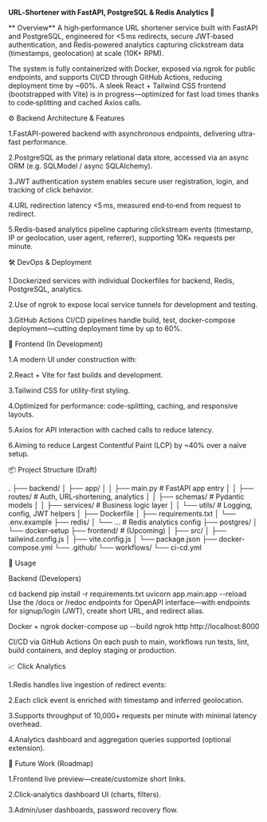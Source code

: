 **URL‑Shortener with FastAPI, PostgreSQL & Redis Analytics 🚀**


** Overview**
A high‑performance URL shortener service built with FastAPI and PostgreSQL, engineered for <5 ms redirects, secure JWT‑based authentication, and Redis‑powered analytics capturing clickstream data (timestamps, geolocation) at scale (10K+ RPM).

The system is fully containerized with Docker, exposed via ngrok for public endpoints, and supports CI/CD through GitHub Actions, reducing deployment time by ~60%. A sleek React + Tailwind CSS frontend (bootstrapped with Vite) is in progress—optimized for fast load times thanks to code‑splitting and cached Axios calls.



⚙️ Backend Architecture & Features

1.FastAPI-powered backend with asynchronous endpoints, delivering ultra-fast performance.

2.PostgreSQL as the primary relational data store, accessed via an async ORM (e.g. SQLModel / async SQLAlchemy).

3.JWT authentication system enables secure user registration, login, and tracking of click behavior.

4.URL redirection latency <5 ms, measured end‑to‑end from request to redirect.

5.Redis-based analytics pipeline capturing clickstream events (timestamp, IP or geolocation, user agent, referrer), supporting 10K+ requests per minute.


🛠 DevOps & Deployment

1.Dockerized services with individual Dockerfiles for backend, Redis, PostgreSQL, analytics.

2.Use of ngrok to expose local service tunnels for development and testing.

3.GitHub Actions CI/CD pipelines handle build, test, docker-compose deployment—cutting deployment time by up to 60%.


🧩 Frontend (In Development)

1.A modern UI under construction with:

2.React + Vite for fast builds and development.

3.Tailwind CSS for utility-first styling.

4.Optimized for performance: code-splitting, caching, and responsive layouts.

5.Axios for API interaction with cached calls to reduce latency.

6.Aiming to reduce Largest Contentful Paint (LCP) by ~40% over a naïve setup.


📦 Project Structure (Draft)

.
├── backend/
│   ├── app/
│   │   ├── main.py           # FastAPI app entry
│   │   ├── routes/           # Auth, URL‑shortening, analytics
│   │   ├── schemas/          # Pydantic models
│   │   ├── services/         # Business logic layer
│   │   └── utils/            # Logging, config, JWT helpers
│   ├── Dockerfile
│   ├── requirements.txt
│   └── .env.example
├── redis/
│   └── ...                   # Redis analytics config
├── postgres/
│   └── docker‑setup
├── frontend/                 # (Upcoming)
│   ├── src/
│   ├── tailwind.config.js
│   ├── vite.config.js
│   └── package.json
├── docker-compose.yml
└── .github/
    └── workflows/
        └── ci-cd.yml

        
🚀 Usage

Backend (Developers)

cd backend
pip install -r requirements.txt
uvicorn app.main:app --reload
Use the /docs or /redoc endpoints for OpenAPI interface—with endpoints for signup/login (JWT), create short URL, and redirect alias.


Docker + ngrok
docker-compose up --build
ngrok http http://localhost:8000

CI/CD via GitHub Actions
On each push to main, workflows run tests, lint, build containers, and deploy staging or production.

📈 Click Analytics

1.Redis handles live ingestion of redirect events:

2.Each click event is enriched with timestamp and inferred geolocation.

3.Supports throughput of 10,000+ requests per minute with minimal latency overhead.

4.Analytics dashboard and aggregation queries supported (optional extension).


🧠 Future Work (Roadmap)

1.Frontend live preview—create/customize short links.

2.Click‑analytics dashboard UI (charts, filters).

3.Admin/user dashboards, password recovery flow.
